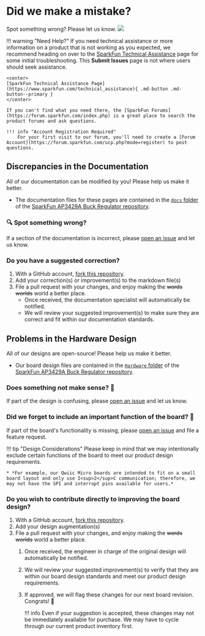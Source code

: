 # Did we make a mistake?

Spot something wrong? Please let us know. <a href="https://github.com/sparkfun/SparkFun_Buck_Regulator_AP3429A/issues" alt="Issues"><img src="https://img.shields.io/github/issues/sparkfun/SparkFun_Buck_Regulator_AP3429A.svg" /></a>

<!-- Technical Assistance Box -->
!!! warning "Need Help?"
    If you need technical assistance or more information on a product that is not working as you expected, we recommend heading on over to the [SparkFun Technical Assistance](https://www.sparkfun.com/technical_assistanc) page for some initial troubleshooting. This **Submit Issues** page is not where users should seek assistance.

    <center>
    [SparkFun Technical Assistance Page](https://www.sparkfun.com/technical_assistance){ .md-button .md-button--primary }
    </center>
    
    If you can't find what you need there, the [SparkFun Forums](https://forum.sparkfun.com/index.php) is a great place to search the product forums and ask questions.
    
    !!! info "Account Registration Required"
        For your first visit to our forum, you'll need to create a [Forum Account](https://forum.sparkfun.com/ucp.php?mode=register) to post questions.


## Discrepancies in the Documentation

All of our documentation can be modified by you! Please help us make it better.

* The documentation files for these pages are contained in the [`docs` folder](https://github.com/sparkfun/SparkFun_Buck_Regulator_AP3429A/tree/main/docs) of the [SparkFun AP3429A Buck Regulator repository](https://github.com/sparkfun/SparkFun_Buck_Regulator_AP3429A).

### 🔍 Spot something wrong?

If a section of the documentation is incorrect, please [open an issue](https://github.com/sparkfun/SparkFun_Buck_Regulator_AP3429A/issues) and let us know.

### Do you have a suggested correction?

1. With a GitHub account, [fork this repository](https://github.com/sparkfun/SparkFun_Buck_Regulator_AP3429A/fork).
2. Add your correction(s) or improvement(s) to the markdown file(s)
3. File a pull request with your changes, and enjoy making the ~~words~~ ~~worlds~~ world a better place.
	* Once received, the documentation specialist will automatically be notified.
	* We will review your suggested improvement(s) to make sure they are correct and fit within our documentation standards.

## Problems in the Hardware Design

All of our designs are open-source! Please help us make it better.

* Our board design files are contained in the [`Hardware` folder](https://github.com/sparkfun/SparkFun_Buck_Regulator_AP3429A/tree/main/Hardware) of the [SparkFun AP3429A Buck Regulator repository](https://github.com/sparkfun/SparkFun_Buck_Regulator_AP3429A).

### Does something not make sense? 🤔

If part of the design is confusing, please [open an issue](https://github.com/sparkfun/SparkFun_Buck_Regulator_AP3429A/issues) and let us know.

### Did we forget to include an important function of the board? 🤦

If part of the board's functionality is missing, please [open an issue](https://github.com/sparkfun/SparkFun_Buck_Regulator_AP3429A/issues) and file a feature request.

!!! tip "Design Considerations"
	Please keep in mind that we may intentionally exclude certain functions of the board to meet our product design requirements.
	
	* *For example, our Qwiic Micro boards are intended to fit on a small board layout and only use I<sup>2</sup>C communication; therefore, we may not have the SPI and interrupt pins available for users.*


### Do you wish to contribute directly to improving the board design?

1. With a GitHub account, [fork this repository](https://github.com/sparkfun/SparkFun_Buck_Regulator_AP3429A/fork).
2. Add your design augmentation(s)
3. File a pull request with your changes, and enjoy making the ~~words~~ ~~worlds~~ world a better place.
	1. Once received, the engineer in charge of the original design will automatically be notified.
	2. We will review your suggested improvement(s) to verify that they are within our board design standards and meet our product design requirements.
	3. If approved, we will flag these changes for our next board revision. Congrats! 🍻

		!!! info
			Even if your suggestion is accepted, these changes may not be immediately available for purchase. We may have to cycle through our current product inventory first.